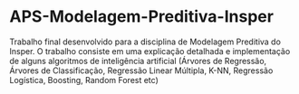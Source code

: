 # APS-Modelagem-Preditiva-Insper
Trabalho final desenvolvido para a disciplina de Modelagem Preditiva do Insper. O trabalho consiste em uma explicação detalhada e implementação de alguns algoritmos de inteligência artificial (Árvores de Regressão, Árvores de Classificação, Regressão Linear Múltipla, K-NN, Regressão Logística, Boosting, Random Forest etc) 

